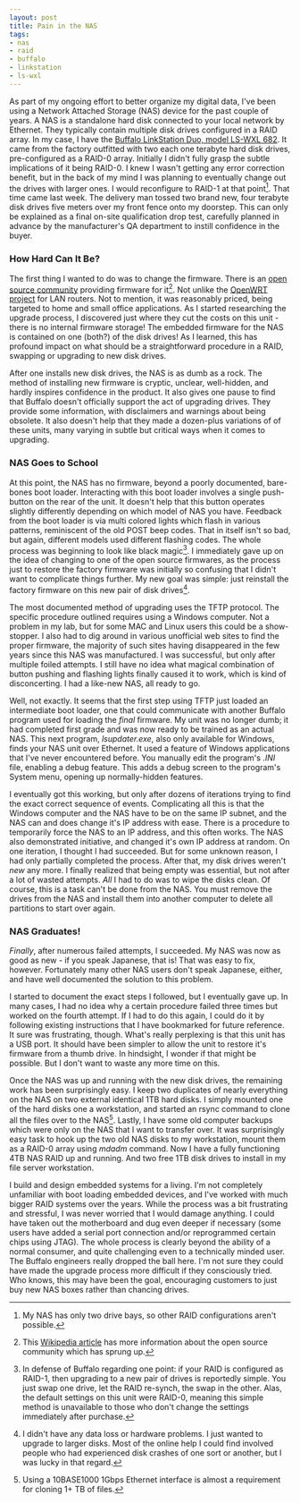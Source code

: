 ```yaml
---
layout: post
title: Pain in the NAS
tags:  
- nas
- raid
- buffalo
- linkstation
- ls-wxl
---
```


As part of my ongoing effort to better organize my digital data, I've been using a Network Attached Storage (NAS) device for the past couple of years.  A NAS is a standalone hard disk connected to your local network by Ethernet.  They typically contain multiple disk drives configured in a RAID array.  In my case, I have the [Buffalo LinkStation Duo, model LS-WXL 682](http://www.buffalotech.com/products/network-storage/home-and-small-office/linkstation-duo).  It came from the factory outfitted with two each one terabyte hard disk drives, pre-configured as a RAID-0 array. Initially I didn't fully grasp the subtle implications of it being RAID-0.  I knew I wasn't getting any error correction benefit, but in the back of my mind I was planning to eventually change out the drives with larger ones.  I would reconfigure to RAID-1 at that point[^multibays].  That time came last week.  The delivery man tossed two brand new, four terabyte disk drives five meters over my front fence onto my doorstep. This can only be explained as a final on-site qualification drop test, carefully planned in advance by the manufacturer's QA department to instill confidence in the buyer.

### How Hard Can It Be?

The first thing I wanted to do was to change the firmware.  There is an [open source community](http://buffalo.nas-central.org/wiki/Main_Page") providing firmware for it[^kuro-readmore].  Not unlike the [OpenWRT project](https://openwrt.org) for LAN routers.  Not to mention, it was reasonably priced, being targeted to home and small office applications.  As I started researching the upgrade process, I discovered just where they cut the costs on this unit - there is no internal firmware storage!  The embedded firmware for the NAS is contained on one (both?) of the disk drives!  As I learned, this has profound impact on what should be a straightforward procedure in a RAID, swapping or upgrading to new disk drives.  

After one installs new disk drives, the NAS is as dumb as a rock.  The method of installing new firmware is cryptic, unclear, well-hidden, and hardly inspires confidence in the product.  It also gives one pause to find that Buffalo doesn't officially support the act of upgrading drives.  They provide some information, with disclaimers and warnings about being obsolete.  It also doesn't help that they made a dozen-plus variations of of these units, many varying in subtle but critical ways when it comes to upgrading.  

### NAS Goes to School

At this point, the NAS has no firmware, beyond a poorly documented, bare-bones boot loader.  Interacting with this boot loader involves a single push-button on the rear of the unit.  It doesn't help that this button operates slightly differently depending on which model of NAS you have.  Feedback from the boot loader is via multi colored lights which flash in various patterns, reminiscent of the old POST beep codes.  That in itself isn't so bad, but again, different models used different flashing codes.  The whole process was beginning to look  like black magic[^defend-buffalo].  I immediately gave up on the idea of changing to one of the open source firmwares, as the process just to restore the factory firmware was initially so confusing that I didn't want to complicate things further. My new goal was simple: just reinstall the factory firmware on this new pair of disk drives[^no-data-loss]. 

The most documented method of upgrading uses the TFTP protocol.  The specific procedure outlined requires using a Windows computer.  Not a problem in my lab, but for some MAC and Linux users this could be a show-stopper.  I also had to dig around in various unofficial web sites to find the proper firmware, the majority of such sites having disappeared in the few years since this NAS was manufactured.  I was successful, but only after multiple foiled attempts.  I still have no idea what magical combination of button pushing and flashing lights finally caused it to work, which is kind of disconcerting.  I had a like-new NAS, all ready to go.

Well, not exactly.  It seems that the first step using TFTP just loaded an intermediate boot loader, one that could communicate with another Buffalo program used for loading the _final_ firmware.  My unit was no longer dumb; it had completed first grade and was now ready to be trained as an actual NAS.  This next program, _lsupdater.exe_, also only available for Windows, finds your NAS unit over Ethernet.  It used a feature of Windows applications that I've never encountered before.  You manually edit the program's _.INI_ file, enabling a debug feature.  This adds a debug screen to the program's System menu, opening up normally-hidden features.  

I eventually got this working, but only after dozens of iterations trying to find the exact correct sequence of events.  Complicating all this is that the Windows computer and the NAS have to be on the same IP subnet, and the NAS can and does change it's IP address with ease.  There is a procedure to temporarily force the NAS to an IP address, and this often works.  The NAS also demonstrated initiative, and changed it's own IP address at random.  On one iteration, I thought I had succeeded.  But for some unknown reason, I had only partially completed the process.  After that, my disk drives weren't _new_ any more.  I finally realized that being empty was essential, but not after a lot of wasted attempts.  _All_ I had to do was to wipe the disks clean.  Of course, this is a task can't be done from the NAS.  You must remove the drives from the NAS and install them into another computer to delete all partitions to start over again.

### NAS Graduates!

_Finally_, after numerous failed attempts, I succeeded.  My NAS was now  as good as new - if you speak Japanese, that is!  That was easy to fix, however.  Fortunately many other NAS users don't speak Japanese, either, and have well documented the solution to this problem.

I started to document the exact steps I followed, but I eventually gave up.  In many cases, I had no idea why a certain procedure failed three times but worked on the fourth attempt.  If I had to do this again, I could do it by following existing instructions that I have bookmarked for future reference.  It sure was frustrating, though.  What's really perplexing is that this unit has a USB port.  It should have been simpler to allow the unit to restore it's firmware from a thumb drive.  In hindsight, I wonder if that might be possible.  But I don't want to waste any more time on this.

Once the NAS was up and running with the new disk drives, the remaining work has been surprisingly easy.  I keep two duplicates of nearly everything on the NAS on two external identical 1TB hard disks.  I simply mounted one of the hard disks one a workstation, and started an rsync command to clone all the files over to the NAS[^use-10base1000].  Lastly, I have some old computer backups which were only on the NAS that I want to transfer over.  It was surprisingly easy task to hook up the two old NAS disks to my workstation, mount them as a RAID-0 array using _mdadm_ command.  Now I have a fully functioning 4TB NAS RAID up and running.  And two free 1TB disk drives to install in my file server workstation.  

I build and design embedded systems for a living.  I'm not completely unfamiliar with boot loading embedded devices, and I've worked with much bigger RAID systems over the years.  While the process was a bit frustrating and stressful, I was never worried that I would damage anything.  I could have taken out the motherboard and dug even deeper if necessary (some users have added a serial port connection and/or reprogrammed certain chips using JTAG).  The whole process is clearly beyond the ability of a normal consumer, and quite challenging even to a technically minded user.  The Buffalo engineers really dropped the ball here.  I'm not sure they could have made the upgrade process more difficult if they consciously tried.  Who knows, this may have been the goal, encouraging customers to just buy new NAS boxes rather than chancing drives.


[^multibays]: My NAS has only two drive bays, so other RAID configurations aren't possible.  

[^kuro-readmore]: This [Wikipedia article]( https://en.wikipedia.org/wiki/Buffalo_network-attached_storage_series) has more information about the open source community which has sprung up.  

[^use-10base1000]: Using a 10BASE1000 1Gbps Ethernet interface is almost a requirement for cloning 1+ TB of files.  

[^no-data-loss]: I didn't have any data loss or hardware problems.  I just wanted to upgrade to larger disks.  Most of the online help I could find involved people who had experienced disk crashes of one sort or another, but I was lucky in that regard.

[^defend-buffalo]: In defense of Buffalo regarding one point: if your RAID is configured as RAID-1, then upgrading to a new pair of drives is reportedly simple.  You just swap one drive, let the RAID re-synch, the swap in the other.  Alas, the default settings on this unit were RAID-0, meaning this simple method is unavailable to those who don't change the settings immediately after purchase.  

